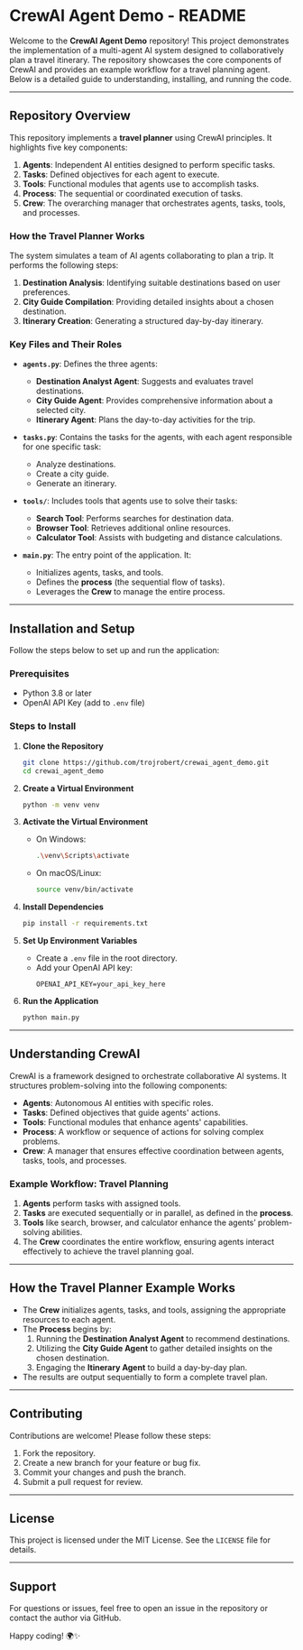 # CrewAI Agent Demo - README

Welcome to the **CrewAI Agent Demo** repository! This project demonstrates the implementation of a multi-agent AI system designed to collaboratively plan a travel itinerary. The repository showcases the core components of CrewAI and provides an example workflow for a travel planning agent. Below is a detailed guide to understanding, installing, and running the code.

---

## **Repository Overview**

This repository implements a **travel planner** using CrewAI principles. It highlights five key components:

1. **Agents**: Independent AI entities designed to perform specific tasks.
2. **Tasks**: Defined objectives for each agent to execute.
3. **Tools**: Functional modules that agents use to accomplish tasks.
4. **Process**: The sequential or coordinated execution of tasks.
5. **Crew**: The overarching manager that orchestrates agents, tasks, tools, and processes.

### **How the Travel Planner Works**

The system simulates a team of AI agents collaborating to plan a trip. It performs the following steps:
1. **Destination Analysis**: Identifying suitable destinations based on user preferences.
2. **City Guide Compilation**: Providing detailed insights about a chosen destination.
3. **Itinerary Creation**: Generating a structured day-by-day itinerary.

### **Key Files and Their Roles**

- **`agents.py`**: Defines the three agents:
  - **Destination Analyst Agent**: Suggests and evaluates travel destinations.
  - **City Guide Agent**: Provides comprehensive information about a selected city.
  - **Itinerary Agent**: Plans the day-to-day activities for the trip.
  
- **`tasks.py`**: Contains the tasks for the agents, with each agent responsible for one specific task:
  - Analyze destinations.
  - Create a city guide.
  - Generate an itinerary.

- **`tools/`**: Includes tools that agents use to solve their tasks:
  - **Search Tool**: Performs searches for destination data.
  - **Browser Tool**: Retrieves additional online resources.
  - **Calculator Tool**: Assists with budgeting and distance calculations.

- **`main.py`**: The entry point of the application. It:
  - Initializes agents, tasks, and tools.
  - Defines the **process** (the sequential flow of tasks).
  - Leverages the **Crew** to manage the entire process.

---

## **Installation and Setup**

Follow the steps below to set up and run the application:

### **Prerequisites**
- Python 3.8 or later
- OpenAI API Key (add to `.env` file)

### **Steps to Install**

1. **Clone the Repository**
   ```bash
   git clone https://github.com/trojrobert/crewai_agent_demo.git
   cd crewai_agent_demo
   ```

2. **Create a Virtual Environment**
   ```bash
   python -m venv venv
   ```

3. **Activate the Virtual Environment**
   - On Windows:
     ```bash
     .\venv\Scripts\activate
     ```
   - On macOS/Linux:
     ```bash
     source venv/bin/activate
     ```

4. **Install Dependencies**
   ```bash
   pip install -r requirements.txt
   ```

5. **Set Up Environment Variables**
   - Create a `.env` file in the root directory.
   - Add your OpenAI API key:
     ```
     OPENAI_API_KEY=your_api_key_here
     ```

6. **Run the Application**
   ```bash
   python main.py
   ```

---

## **Understanding CrewAI**

CrewAI is a framework designed to orchestrate collaborative AI systems. It structures problem-solving into the following components:

- **Agents**: Autonomous AI entities with specific roles.
- **Tasks**: Defined objectives that guide agents' actions.
- **Tools**: Functional modules that enhance agents' capabilities.
- **Process**: A workflow or sequence of actions for solving complex problems.
- **Crew**: A manager that ensures effective coordination between agents, tasks, tools, and processes.

### **Example Workflow: Travel Planning**

1. **Agents** perform tasks with assigned tools.
2. **Tasks** are executed sequentially or in parallel, as defined in the **process**.
3. **Tools** like search, browser, and calculator enhance the agents’ problem-solving abilities.
4. The **Crew** coordinates the entire workflow, ensuring agents interact effectively to achieve the travel planning goal.

---

## **How the Travel Planner Example Works**

- The **Crew** initializes agents, tasks, and tools, assigning the appropriate resources to each agent.
- The **Process** begins by:
  1. Running the **Destination Analyst Agent** to recommend destinations.
  2. Utilizing the **City Guide Agent** to gather detailed insights on the chosen destination.
  3. Engaging the **Itinerary Agent** to build a day-by-day plan.
- The results are output sequentially to form a complete travel plan.

---

## **Contributing**

Contributions are welcome! Please follow these steps:

1. Fork the repository.
2. Create a new branch for your feature or bug fix.
3. Commit your changes and push the branch.
4. Submit a pull request for review.

---

## **License**

This project is licensed under the MIT License. See the `LICENSE` file for details.

---

## **Support**

For questions or issues, feel free to open an issue in the repository or contact the author via GitHub.

Happy coding! 🌍✨
